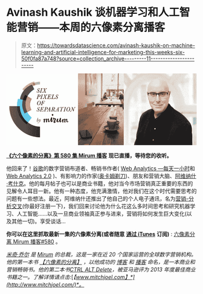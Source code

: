# Avinash Kaushik 谈机器学习和人工智能营销——本周的六像素分离播客

> 原文：<https://towardsdatascience.com/avinash-kaushik-on-machine-learning-and-artificial-intelligence-for-marketing-this-weeks-six-50f0fa87a748?source=collection_archive---------11----------------------->

![](img/bf9154a83b24f59a91330948b03adc4e.png)

[**《六个像素的分离》第 580 集 Mirum 播客**](http://sixpixels.mirumagency.com/podcast/archives/spos-580---avinash-kaushik-on-machine-learning-and-artificial-intelligence-for-marketing/) **现已直播，等待您的收听。**

他回来了！[谷歌](http://www.google.com/)的数字营销布道者、畅销书作者( [Web Analytics —每天一小时](http://www.webanalyticshour.com/)和 [Web Analytics 2.0](http://www.webanalytics20.com/) )、有影响力的作家([奥卡姆剃刀](http://www.kaushik.net/))、朋友和营销大脑、[阿维纳什·考什克](http://www.kaushik.net/)。他的每月帖子也可以是商业书籍，他对当今市场营销真正重要的东西的见解令人耳目一新。他有一种态度，他充满激情，他对我们在这个时代需要思考的问题有一些想法。最近，阿维纳什还推出了他自己的个人电子通讯，名为[营销-分析交叉](http://www.zqi.me/tmaisignup)(你最好注册一下)，我们回来讨论他为什么花这么多时间思考和研究机器学习、人工智能……以及一旦商业领袖真正参与进来，营销将如何发生巨大变化(以及其他一切)。享受谈话…

**你可以在这里抓取最新一集的六像素分离(或者随意** [**通过 iTunes**](http://phobos.apple.com/WebObjects/MZStore.woa/wa/viewPodcast?id=157616278) **订阅)** : [六像素分离 Mirum 播客#580](http://sixpixels.mirumagency.com/podcast/archives/spos-580---avinash-kaushik-on-machine-learning-and-artificial-intelligence-for-marketing/) 。

[*米奇·乔尔*](/www.mitchjoel.com) *是* [*Mirum*](http://www.mirumagency.com) *的总裁，这是一家在近 20 个国家运营的全球数字营销机构。他的第一本书* [*【六像素的分离】*](http://www.twistimage.com/books/) *，以他成功的* [*博客*](http://www.twistimage.com/blog) *和* [*播客*](http://www.twistimage.com/podcast) *命名，是一本商业和营销畅销书。他的第二本书*[*CTRL ALT Delete*](http://www.twistimage.com/books/)*，被亚马逊评为 2013 年度最佳商业书籍之一。了解详情请点击:*[*【www.mitchjoel.com】*](http://www.mitchjoel.com/)*。*